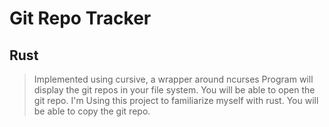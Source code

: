 # Git Repo Tracker
## Rust 
> Implemented using cursive, a wrapper around ncurses
> Program will display the git repos in your file system.
> You will be able to open the git repo.
> I'm Using this project to familiarize myself with rust.
> You will be able to copy the git repo.

